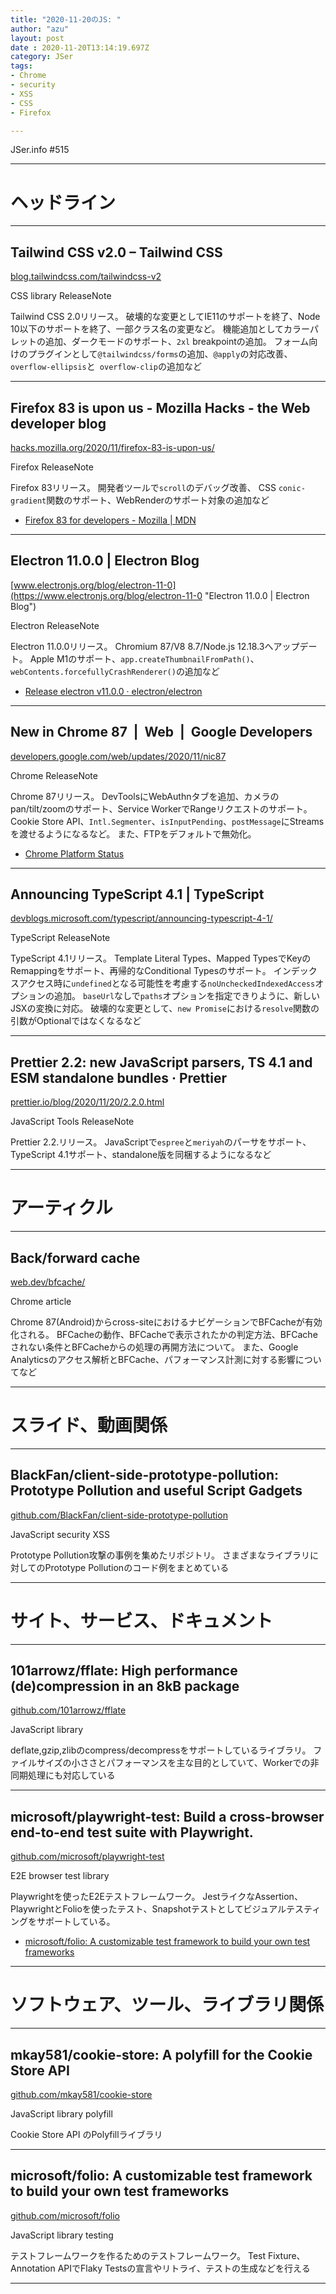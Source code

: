 ```yaml
---
title: "2020-11-20のJS: "
author: "azu"
layout: post
date : 2020-11-20T13:14:19.697Z
category: JSer
tags:
- Chrome
- security
- XSS
- CSS
- Firefox

---
```


JSer.info #515

----

<h1 class="site-genre">ヘッドライン</h1>

----

## Tailwind CSS v2.0 – Tailwind CSS
[blog.tailwindcss.com/tailwindcss-v2](https://blog.tailwindcss.com/tailwindcss-v2 "Tailwind CSS v2.0 – Tailwind CSS")
<p class="jser-tags jser-tag-icon"><span class="jser-tag">CSS</span> <span class="jser-tag">library</span> <span class="jser-tag">ReleaseNote</span></p>

Tailwind CSS 2.0リリース。
破壊的な変更としてIE11のサポートを終了、Node 10以下のサポートを終了、一部クラス名の変更など。
機能追加としてカラーパレットの追加、ダークモードのサポート、`2xl` breakpointの追加。
フォーム向けのプラグインとして`@tailwindcss/forms`の追加、`@apply`の対応改善、`overflow-ellipsis`と` overflow-clip`の追加など


----

## Firefox 83 is upon us - Mozilla Hacks - the Web developer blog
[hacks.mozilla.org/2020/11/firefox-83-is-upon-us/](https://hacks.mozilla.org/2020/11/firefox-83-is-upon-us/ "Firefox 83 is upon us - Mozilla Hacks - the Web developer blog")
<p class="jser-tags jser-tag-icon"><span class="jser-tag">Firefox</span> <span class="jser-tag">ReleaseNote</span></p>

Firefox 83リリース。
開発者ツールで`scroll`のデバッグ改善、
CSS `conic-gradient`関数のサポート、WebRenderのサポート対象の追加など

- [Firefox 83 for developers - Mozilla | MDN](https://developer.mozilla.org/docs/Mozilla/Firefox/Releases/83 "Firefox 83 for developers - Mozilla | MDN")

----

## Electron 11.0.0 | Electron Blog
[www.electronjs.org/blog/electron-11-0](https://www.electronjs.org/blog/electron-11-0 "Electron 11.0.0 | Electron Blog")
<p class="jser-tags jser-tag-icon"><span class="jser-tag">Electron</span> <span class="jser-tag">ReleaseNote</span></p>

Electron 11.0.0リリース。
Chromium 87/V8 8.7/Node.js 12.18.3へアップデート。
Apple M1のサポート、`app.createThumbnailFromPath()`、`webContents.forcefullyCrashRenderer()`の追加など

- [Release electron v11.0.0 · electron/electron](https://github.com/electron/electron/releases/tag/v11.0.0 "Release electron v11.0.0 · electron/electron")

----

## New in Chrome 87  |  Web  |  Google Developers
[developers.google.com/web/updates/2020/11/nic87](https://developers.google.com/web/updates/2020/11/nic87 "New in Chrome 87  |  Web  |  Google Developers")
<p class="jser-tags jser-tag-icon"><span class="jser-tag">Chrome</span> <span class="jser-tag">ReleaseNote</span></p>

Chrome 87リリース。
DevToolsにWebAuthnタブを追加、カメラのpan/tilt/zoomのサポート、Service WorkerでRangeリクエストのサポート。
Cookie Store API、`Intl.Segmenter`、`isInputPending`、`postMessage`にStreamsを渡せるようになるなど。
また、FTPをデフォルトで無効化。

- [Chrome Platform Status](https://www.chromestatus.com/features#milestone%3D87 "Chrome Platform Status")

----

## Announcing TypeScript 4.1 | TypeScript
[devblogs.microsoft.com/typescript/announcing-typescript-4-1/](https://devblogs.microsoft.com/typescript/announcing-typescript-4-1/ "Announcing TypeScript 4.1 | TypeScript")
<p class="jser-tags jser-tag-icon"><span class="jser-tag">TypeScript</span> <span class="jser-tag">ReleaseNote</span></p>

TypeScript 4.1リリース。
Template Literal Types、Mapped TypesでKeyのRemappingをサポート、再帰的なConditional Typesのサポート。 インデックスアクセス時に`undefined`となる可能性を考慮する`noUncheckedIndexedAccess`オプションの追加。
`baseUrl`なしで`paths`オプションを指定できりように、新しいJSXの変換に対応。
破壊的な変更として、`new Promise`における`resolve`関数の引数がOptionalではなくなるなど


----

## Prettier 2.2: new JavaScript parsers, TS 4.1 and ESM standalone bundles · Prettier
[prettier.io/blog/2020/11/20/2.2.0.html](https://prettier.io/blog/2020/11/20/2.2.0.html "Prettier 2.2: new JavaScript parsers, TS 4.1 and ESM standalone bundles · Prettier")
<p class="jser-tags jser-tag-icon"><span class="jser-tag">JavaScript</span> <span class="jser-tag">Tools</span> <span class="jser-tag">ReleaseNote</span></p>

Prettier 2.2.リリース。
JavaScriptで`espree`と`meriyah`のパーサをサポート、TypeScript 4.1サポート、standalone版を同梱するようになるなど


----
<h1 class="site-genre">アーティクル</h1>

----

## Back/forward cache
[web.dev/bfcache/](https://web.dev/bfcache/ "Back/forward cache")
<p class="jser-tags jser-tag-icon"><span class="jser-tag">Chrome</span> <span class="jser-tag">article</span></p>

Chrome 87(Android)からcross-siteにおけるナビゲーションでBFCacheが有効化される。
BFCacheの動作、BFCacheで表示されたかの判定方法、BFCacheされない条件とBFCacheからの処理の再開方法について。
また、Google Analyticsのアクセス解析とBFCache、パフォーマンス計測に対する影響についてなど


----
<h1 class="site-genre">スライド、動画関係</h1>

----

## BlackFan/client-side-prototype-pollution: Prototype Pollution and useful Script Gadgets
[github.com/BlackFan/client-side-prototype-pollution](https://github.com/BlackFan/client-side-prototype-pollution "BlackFan/client-side-prototype-pollution: Prototype Pollution and useful Script Gadgets")
<p class="jser-tags jser-tag-icon"><span class="jser-tag">JavaScript</span> <span class="jser-tag">security</span> <span class="jser-tag">XSS</span></p>

Prototype Pollution攻撃の事例を集めたリポジトリ。
さまざまなライブラリに対してのPrototype Pollutionのコード例をまとめている


----
<h1 class="site-genre">サイト、サービス、ドキュメント</h1>

----

## 101arrowz/fflate: High performance (de)compression in an 8kB package
[github.com/101arrowz/fflate](https://github.com/101arrowz/fflate "101arrowz/fflate: High performance (de)compression in an 8kB package")
<p class="jser-tags jser-tag-icon"><span class="jser-tag">JavaScript</span> <span class="jser-tag">library</span></p>

deflate,gzip,zlibのcompress/decompressをサポートしているライブラリ。
ファイルサイズの小ささとパフォーマンスを主な目的としていて、Workerでの非同期処理にも対応している


----

## microsoft/playwright-test: Build a cross-browser end-to-end test suite with Playwright.
[github.com/microsoft/playwright-test](https://github.com/microsoft/playwright-test "microsoft/playwright-test: Build a cross-browser end-to-end test suite with Playwright.")
<p class="jser-tags jser-tag-icon"><span class="jser-tag">E2E</span> <span class="jser-tag">browser</span> <span class="jser-tag">test</span> <span class="jser-tag">library</span></p>

Playwrightを使ったE2Eテストフレームワーク。
JestライクなAssertion、PlaywrightとFolioを使ったテスト、Snapshotテストとしてビジュアルテスティングをサポートしている。

- [microsoft/folio: A customizable test framework to build your own test frameworks](https://github.com/microsoft/folio "microsoft/folio: A customizable test framework to build your own test frameworks")

----
<h1 class="site-genre">ソフトウェア、ツール、ライブラリ関係</h1>

----

## mkay581/cookie-store: A polyfill for the Cookie Store API
[github.com/mkay581/cookie-store](https://github.com/mkay581/cookie-store "mkay581/cookie-store: A polyfill for the Cookie Store API")
<p class="jser-tags jser-tag-icon"><span class="jser-tag">JavaScript</span> <span class="jser-tag">library</span> <span class="jser-tag">polyfill</span></p>

Cookie Store API のPolyfillライブラリ


----

## microsoft/folio: A customizable test framework to build your own test frameworks
[github.com/microsoft/folio](https://github.com/microsoft/folio "microsoft/folio: A customizable test framework to build your own test frameworks")
<p class="jser-tags jser-tag-icon"><span class="jser-tag">JavaScript</span> <span class="jser-tag">library</span> <span class="jser-tag">testing</span></p>

テストフレームワークを作るためのテストフレームワーク。
Test Fixture、Annotation APIでFlaky Testsの宣言やリトライ、テストの生成などを行える


----
